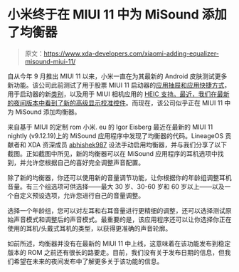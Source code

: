 # 小米终于在 MIUI 11 中为 MiSound 添加了均衡器

> 原文：<https://www.xda-developers.com/xiaomi-adding-equalizer-misound-miui-11/>

自从今年 9 月推出 MIUI 11 以来，小米一直在为其最新的 Android 皮肤测试更多新功能。该公司此前测试了用于股票 MIUI 11 启动器的[应用抽屉和应用快捷方式](https://www.xda-developers.com/xiaomi-miui-app-drawer-app-shortcuts/)，用于启动器的新[类别](https://www.xda-developers.com/xiaomi-tests-categories-app-drawer-miui-launcher/)，以及用于 MIUI 相机应用的 [HEIC 支持。最近，我们在最新的夜间版本中看到了新的](https://www.xda-developers.com/xiaomi-prepares-document-id-card-scanning-video-tags-heic-support-miui-11s-camera/)[高级显示校准控件](https://www.xda-developers.com/xiaomi-experiments-advanced-display-calibration-controls-miui-11/)。而现在，该公司似乎正在 MIUI 11 中为 MiSound 添加均衡器。

来自基于 MIUI 的定制 rom 小米. eu 的 Igor Eisberg 最近在最新的 MIUI 11 nightly (v9.12.19)上的 MiSound 应用程序中发现了均衡器的代码。LineageOS 贡献者和 XDA 资深成员 [abhishek987](https://forum.xda-developers.com/member.php?u=6070905) 设法手动启用均衡器，并与我们分享了以下截图。正如截图中所见，新的均衡器可以在 MiSound 应用程序的耳机选项中找到，并允许您根据自己的喜好完全调整声音配置。

除了新的均衡器，你还可以使用新的音量调节功能，让你根据你的年龄组调整耳机音量。有三个组选项可供选择——最大 30 岁、30-60 岁和 60 岁以上——以及一个自定义预设选项，允许您进行自己的音量调整。

选择一个年龄组，您可以对左耳和右耳音量进行更精细的调整，还可以选择测试原始声音模式和调整后的声音模式。最重要的是，该应用程序还可以让你选择你正在使用的耳机/头戴式耳机的类型，以获得更准确的声音轮廓。

如前所述，均衡器并没有在最新的 MIUI 11 中上线，这意味着在该功能发布到稳定版本的 ROM 之前还有很长的路要走。目前，我们没有关于发布日期的信息，但我们希望在未来的夜间发布中了解更多关于该功能的信息。